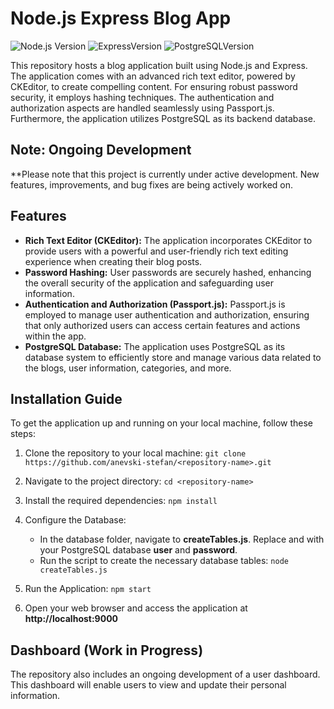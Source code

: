 # Node.js Express Blog App

![Node.js Version](https://img.shields.io/badge/node-v16.20.1-green.svg) ![ExpressVersion](https://img.shields.io/badge/express-v4.18.2-blue.svg) ![PostgreSQLVersion](https://img.shields.io/badge/postgresql-v15.3-orange.svg)

This repository hosts a blog application built using Node.js and Express. The application comes with an advanced rich text editor, powered by CKEditor, to create compelling content. For ensuring robust password security, it employs hashing techniques. The authentication and authorization aspects are handled seamlessly using Passport.js. Furthermore, the application utilizes PostgreSQL as its backend database.

## Note: Ongoing Development

\*\*Please note that this project is currently under active development. New features, improvements, and bug fixes are being actively worked on.

## Features

- **Rich Text Editor (CKEditor):** The application incorporates CKEditor to provide users with a powerful and user-friendly rich text editing experience when creating their blog posts.
- **Password Hashing:** User passwords are securely hashed, enhancing the overall security of the application and safeguarding user information.
- **Authentication and Authorization (Passport.js):** Passport.js is employed to manage user authentication and authorization, ensuring that only authorized users can access certain features and actions within the app.
- **PostgreSQL Database:** The application uses PostgreSQL as its database system to efficiently store and manage various data related to the blogs, user information, categories, and more.

## Installation Guide

To get the application up and running on your local machine, follow these steps:

1. Clone the repository to your local machine:
   `git clone https://github.com/anevski-stefan/<repository-name>.git `

2. Navigate to the project directory:
   `cd <repository-name> `

3. Install the required dependencies:
   `npm install `

4. Configure the Database:
   - In the database folder, navigate to **createTables.js**. Replace **<db-user>** and **<db-password>** with your PostgreSQL database **user** and **password**.
   - Run the script to create the necessary database tables:
     `node createTables.js`
5. Run the Application:
   `npm start`
6. Open your web browser and access the application at **http://localhost:9000**

## Dashboard (Work in Progress)

The repository also includes an ongoing development of a user dashboard. This dashboard will enable users to view and update their personal information.
